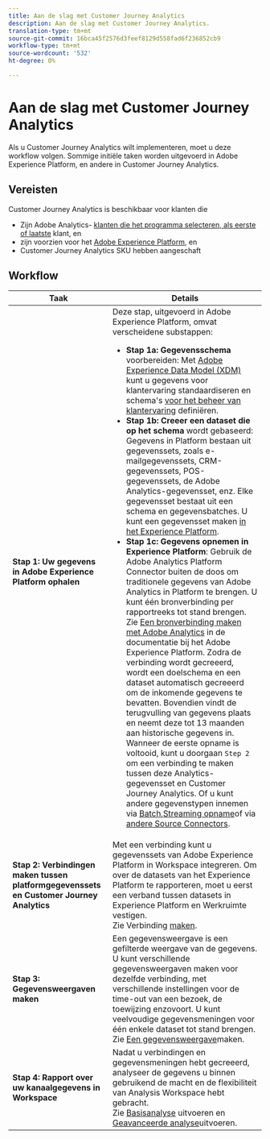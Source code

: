 ```yaml
---
title: Aan de slag met Customer Journey Analytics
description: Aan de slag met Customer Journey Analytics.
translation-type: tm+mt
source-git-commit: 16bca45f2576d3feef8129d558fad6f236852cb9
workflow-type: tm+mt
source-wordcount: '532'
ht-degree: 0%

---
```



# Aan de slag met Customer Journey Analytics

Als u Customer Journey Analytics wilt implementeren, moet u deze workflow volgen. Sommige initiële taken worden uitgevoerd in Adobe Experience Platform, en andere in Customer Journey Analytics.

## Vereisten

Customer Journey Analytics is beschikbaar voor klanten die

* Zijn Adobe Analytics- [klanten die het programma selecteren, als eerste of laatste](https://www.adobe.com/analytics/compare-adobe-analytics-packages.html) klant, en
* zijn voorzien voor het [Adobe Experience Platform](https://www.adobe.com/experience-platform.html), en
* Customer Journey Analytics SKU hebben aangeschaft

## Workflow

| Taak | Details |
|---|---|
| **Stap 1: Uw gegevens in Adobe Experience Platform ophalen** | Deze stap, uitgevoerd in Adobe Experience Platform, omvat verscheidene substappen:<ul><li>**Stap 1a: Gegevensschema** voorbereiden: Met [Adobe Experience Data Model (XDM)](https://www.adobe.io/apis/experienceplatform/home/xdm.html) kunt u gegevens voor klantervaring standaardiseren en schema&#39;s [voor het beheer van klantervaring](https://www.adobe.io/apis/experienceplatform/home/tutorials/alltutorials.html#!api-specification/markdown/narrative/tutorials/schema_editor_tutorial/schema_editor_tutorial.md) definiëren.</li><li>**Stap 1b: Creeer een dataset die op het schema** wordt gebaseerd: Gegevens in Platform bestaan uit gegevenssets, zoals e-mailgegevenssets, CRM-gegevenssets, POS-gegevenssets, de Adobe Analytics-gegevensset, enz. Elke gegevensset bestaat uit een schema en gegevensbatches. U kunt een gegevensset maken [in het Experience Platform](https://www.adobe.io/apis/experienceplatform/home/tutorials/alltutorials.html#!api-specification/markdown/narrative/tutorials/creating_a_dataset_tutorial/creating_a_dataset_tutorial.md).</li><li>**Stap 1c: Gegevens opnemen in Experience Platform**: Gebruik de Adobe Analytics Platform Connector buiten de doos om traditionele gegevens van Adobe Analytics in Platform te brengen. U kunt één bronverbinding per rapportreeks tot stand brengen. Zie [Een bronverbinding maken met Adobe Analytics](https://www.adobe.io/apis/experienceplatform/home/tutorials/alltutorials.html#!api-specification/markdown/narrative/tutorials/sources_tutorial/adobe-analytics-ui-tutorial.md) in de documentatie bij het Adobe Experience Platform. Zodra de verbinding wordt gecreeerd, wordt een doelschema en een dataset automatisch gecreeerd om de inkomende gegevens te bevatten. Bovendien vindt de terugvulling van gegevens plaats en neemt deze tot 13 maanden aan historische gegevens in. Wanneer de eerste opname is voltooid, kunt u doorgaan `Step 2` om een verbinding te maken tussen deze Analytics-gegevensset en Customer Journey Analytics. Of u kunt andere gegevenstypen innemen via [Batch](https://www.adobe.io/apis/experienceplatform/home/data-ingestion/data-ingestion-services.html#!api-specification/markdown/narrative/technical_overview/ingest_architectural_overview/ingest_architectural_overview.md),[Streaming opname](https://www.adobe.io/apis/experienceplatform/home/data-ingestion/data-ingestion-services.html#!api-specification/markdown/narrative/technical_overview/streaming_ingest/streaming_ingest_overview.md)of via [andere Source Connectors](https://www.adobe.io/apis/experienceplatform/home/data-ingestion/data-ingestion-services.html#!api-specification/markdown/narrative/technical_overview/acp_connectors_overview/acp-connectors-overview.md).</li></ul> |
| **Stap 2: Verbindingen maken tussen platformgegevenssets en Customer Journey Analytics** | Met een verbinding kunt u gegevenssets van Adobe Experience Platform in Workspace integreren. Om over de datasets van het Experience Platform te rapporteren, moet u eerst een verband tussen datasets in Experience Platform en Werkruimte vestigen.<br>Zie Verbinding [maken](/help/connections/create-connection.md). |
| **Stap 3: Gegevensweergaven maken** | Een gegevensweergave is een gefilterde weergave van de gegevens. U kunt verschillende gegevensweergaven maken voor dezelfde verbinding, met verschillende instellingen voor de time-out van een bezoek, de toewijzing enzovoort. U kunt veelvoudige gegevensmeningen voor één enkele dataset tot stand brengen.<br>Zie [Een gegevensweergave](/help/data-views/create-dataview.md)maken. |
| **Stap 4: Rapport over uw kanaalgegevens in Workspace** | Nadat u verbindingen en gegevensmeningen hebt gecreeerd, analyseer de gegevens u binnen gebruikend de macht en de flexibiliteit van Analysis Workspace hebt gebracht.<br>Zie [Basisanalyse](/help/analysis-workspace/perform-basic-analysis.md) uitvoeren en [Geavanceerde analyse](/help/analysis-workspace/perform-adv-analysis.md)uitvoeren. |
